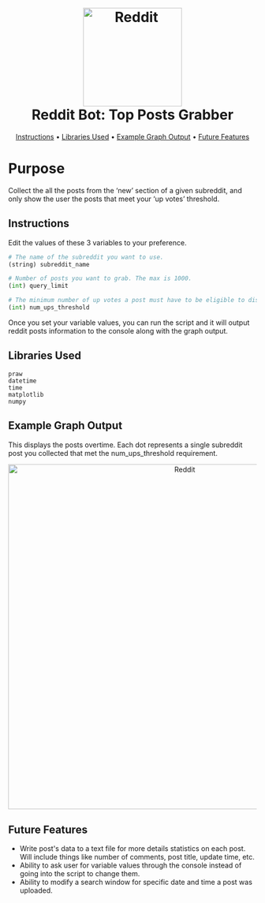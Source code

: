 <h1 align="center">
  <br>
  <img src="https://raw.githubusercontent.com/tinyqubit/RedditBot_TopPosts/master/Images/Reddit_Logo.png" alt="Reddit" width="200">
  </br>
  Reddit Bot: Top Posts Grabber
  <br>
</h1>

<p align="center">
  <a href="#instructions">Instructions</a> •
  <a href="#libraries-used">Libraries Used</a> •
  <a href="#example-graph-output">Example Graph Output</a> •
  <a href="#future-features">Future Features</a>
</p>

# Purpose
Collect the all the posts from the ‘new’ section of a given subreddit, and only show the user the posts that meet your ‘up votes’ threshold.

## Instructions
Edit the values of these 3 variables to your preference.
```python
# The name of the subreddit you want to use.
(string) subreddit_name

# Number of posts you want to grab. The max is 1000.
(int) query_limit

# The minimum number of up votes a post must have to be eligible to display on graph.
(int) num_ups_threshold
```

Once you set your variable values, you can run the script and it will output reddit posts information to the console along with the graph output.

## Libraries Used
```
praw
datetime
time
matplotlib
numpy
```

## Example Graph Output
This displays the posts overtime. Each dot represents a single subreddit post you collected that met the num_ups_threshold requirement.
<p align="center">
<img src="https://raw.githubusercontent.com/tinyqubit/RedditBot_TopPosts/master/Images/Example_Plot_1.png" alt="Reddit" width="700">
</p>

## Future Features
- Write post's data to a text file for more details statistics on each post. Will include things like number of comments, post title, update time, etc.
- Ability to ask user for variable values through the console instead of going into the script to change them.
- Ability to modify a search window for specific date and time a post was uploaded.
